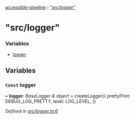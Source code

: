 [accessible-pipeline](../README.md) › ["src/logger"](_src_logger_.md)

# "src/logger"

### Variables

* [logger](_src_logger_.md#const-logger)

## Variables

### `Const` logger

• **logger**: *BaseLogger & object* =  createLogger({
  prettyPrint: DEBUG_LOG_PRETTY,
  level: LOG_LEVEL,
})

*Defined in [src/logger.ts:6](https://github.com/ArtemKolichenkov/accessible-pipeline/blob/e65b98b/src/logger.ts#L6)*
